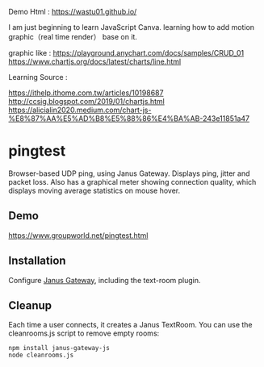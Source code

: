 Demo Html : https://wastu01.github.io/

I am just beginning to learn JavaScript Canva.
learning how to add motion graphic（real time render） base on it.

graphic like : 
https://playground.anychart.com/docs/samples/CRUD_01
https://www.chartjs.org/docs/latest/charts/line.html

Learning Source : 

https://ithelp.ithome.com.tw/articles/10198687
http://ccsig.blogspot.com/2019/01/chartjs.html
https://alicialin2020.medium.com/chart-js-%E8%87%AA%E5%AD%B8%E5%88%86%E4%BA%AB-243e11851a47

# pingtest

Browser-based UDP ping, using Janus Gateway. Displays ping, jitter and packet
loss. Also has a graphical meter showing connection quality, which displays
moving average statistics on mouse hover.

## Demo

https://www.groupworld.net/pingtest.html

## Installation

Configure [Janus Gateway](https://github.com/meetecho/janus-gateway), including the text-room plugin.

## Cleanup

Each time a user connects, it creates a Janus TextRoom. You can use the cleanrooms.js script to remove empty rooms:

    npm install janus-gateway-js
    node cleanrooms.js
